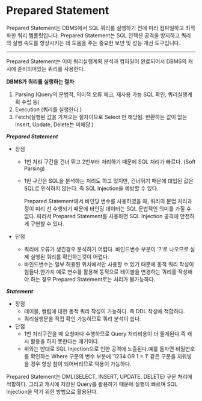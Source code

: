 # Prepared Statement

Prepared Statement는 DBMS에서 SQL 쿼리를 실행하기 전에 미리 컴파일하고 최적화한 쿼리 템플릿입니다. Prepared Statement는 SQL 인젝션 공격을 방지하고 쿼리의 실행 속도를 향상시키는 데 도움을 주는 중요한 보안 및 성능 개선 도구입니다.

---

Prepared Statement는 이미 쿼리실행계획 분석과 컴파일이 완료되어서 DBMS의 캐시에 준비되어있는 쿼리를 사용한다.

**DBMS가 쿼리를 실행하는 절차**

1. Parsing (Query의 문법적, 의미적 오류 체크, 재사용 가능 SQL 확인, 쿼리실행계획 수립 등)
2. Execution (쿼리를 실행한다.)
3. Fetch(실행된 값을 가져오는 절차이므로 Select 만 해당됨. 반환하는 값이 없는 Insert, Update, Delete는 미해당.)

***Prepared Statement***

- 장점
    - 1번 처리 구간을 건너 뛰고 2번부터 처리하기 때문에 SQL 처리가 빠르다. (Soft Parsing)
    - 1번 구간은 SQL을 분석하는 처리도 하고 있지만, 건너뛰기 때문에 대입된 값은 SQL로 인식하지 않는다. 즉 SQL Injection을 예방할 수 있다.
        
        Prepared Statement에서 바인딩 변수를 사용하였을 때, 쿼리의 문법 처리과정이 미리 선 수행되기 때문에 바인딩 데이터는 SQL 문법적인 의미를 가질 수 없다. 따라서 Prepared Statement를 사용하면 SQL Injection 공격에 안전하게 구현할 수 있다.
        
- 단점
    - 쿼리에 오류가 생긴경우 분석하기 어렵다. 바인드변수 부분이 '?'로 나오므로 실제 실행된 쿼리를 확인하는것이 어렵다.
    - 바인드변수는 일부 허용된 위치에서만 사용할 수 있기 때문에 동적 쿼리 작성이 힘들다.한가지 예로 변수를 활용해 동적으로 테이블을 변경하는 쿼리를 작성해야 하는 경우 Prepared Statement로는 처리가 불가능하다.

***Statement***

- 장점
    - 테이블, 컬럼에 대한 동적 쿼리 작성이 가능하다. 즉 DDL 작성에 적합하다.
    - 쿼리실행문을 직접 확인 가능하므로 쿼리 분석이 쉽다.
- 단점
    - 1번 처리구간을 매 요청마다 수행하므로 Query 처리비용이 더 들게된다.즉 캐시 활용을 하지 못한다는 얘기이다.
    - 위와는 반대로 SQL Injection으로 인한 공격에 노출된다.예를 들자면 비밀번호를 확인하는 Where 구문의 변수 부분에 '1234 OR 1 = 1' 같은 구문을 끼워넣을 경우 항상 참이 되어버리므로 악용이 가능하다.

Prepared Statement는 DML(SELECT, INSERT, UPDATE, DELETE) 구문 처리에 적합하다. 그리고 캐시에 저장된 Query를 활용하기 때문에 실행이 빠르며 SQL Injection을 막기 위한 방법으로 활용된다.
